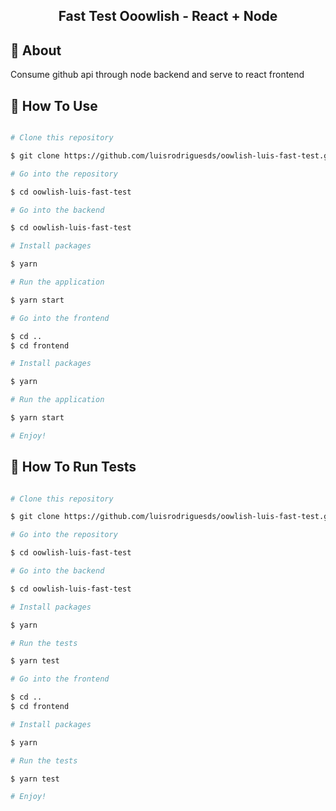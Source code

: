 <h2 align="center">
  Fast Test Ooowlish - React + Node
</h2>

## 🚀 About

Consume github api through node backend and serve to react frontend

## 📱 How To Use

```bash

# Clone this repository

$ git clone https://github.com/luisrodriguesds/oowlish-luis-fast-test.git

# Go into the repository

$ cd oowlish-luis-fast-test

# Go into the backend

$ cd oowlish-luis-fast-test

# Install packages

$ yarn

# Run the application

$ yarn start

# Go into the frontend

$ cd ..
$ cd frontend

# Install packages

$ yarn

# Run the application

$ yarn start

# Enjoy!

```

## 📱 How To Run Tests

```bash

# Clone this repository

$ git clone https://github.com/luisrodriguesds/oowlish-luis-fast-test.git

# Go into the repository

$ cd oowlish-luis-fast-test

# Go into the backend

$ cd oowlish-luis-fast-test

# Install packages

$ yarn

# Run the tests

$ yarn test

# Go into the frontend

$ cd ..
$ cd frontend

# Install packages

$ yarn

# Run the tests

$ yarn test

# Enjoy!

```





